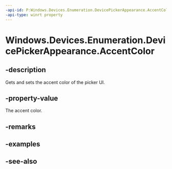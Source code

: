 ----api-id: P:Windows.Devices.Enumeration.DevicePickerAppearance.AccentColor
-api-type: winrt property
---<!-- Property syntaxpublic Windows.UI.Color AccentColor { get;  set; }--># Windows.Devices.Enumeration.DevicePickerAppearance.AccentColor## -descriptionGets and sets the accent color of the picker UI.## -property-valueThe accent color.## -remarks## -examples## -see-also